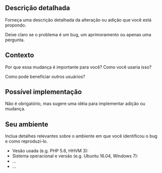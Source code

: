 ## Descrição detalhada

Forneça uma descrição detalhada da alteração ou adição que você está propondo.

Deixe claro se o problema é um bug, um aprimoramento ou apenas uma pergunta.

## Contexto

Por que essa mudança é importante para você? Como você usaria isso?

Como pode beneficiar outros usuários?

## Possível implementação

Não é obrigatório, mas sugere uma idéia para implementar adição ou mudança.

## Seu ambiente

Inclua detalhes relevantes sobre o ambiente em que você identificou o bug e como reproduzi-lo.

* Vesão usada (e.g. PHP 5.6, HHVM 3):
* Sistema operacional e versão (e.g. Ubuntu 16.04, Windows 7):
* ...
* ...
